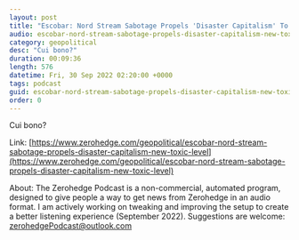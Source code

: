 ```yaml
---
layout: post
title: "Escobar: Nord Stream Sabotage Propels 'Disaster Capitalism' To New, Toxic Level"
audio: escobar-nord-stream-sabotage-propels-disaster-capitalism-new-toxic-level-0
category: geopolitical
desc: "Cui bono?"
duration: 00:09:36
length: 576
datetime: Fri, 30 Sep 2022 02:20:00 +0000
tags: podcast
guid: escobar-nord-stream-sabotage-propels-disaster-capitalism-new-toxic-level-0
order: 0
---
```

Cui bono?

Link: [https://www.zerohedge.com/geopolitical/escobar-nord-stream-sabotage-propels-disaster-capitalism-new-toxic-level](https://www.zerohedge.com/geopolitical/escobar-nord-stream-sabotage-propels-disaster-capitalism-new-toxic-level)

About: The Zerohedge Podcast is a non-commercial, automated program, designed to give people a way to get news from Zerohedge in an audio format.  I am actively working on tweaking and improving the setup to create a better listening experience (September 2022).  Suggestions are welcome: [zerohedgePodcast@outlook.com](mailto:zerohedgePodcast@outlook.com)